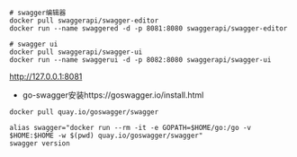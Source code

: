 ```
# swagger编辑器
docker pull swaggerapi/swagger-editor
docker run --name swaggered -d -p 8081:8080 swaggerapi/swagger-editor

# swagger ui
docker pull swaggerapi/swagger-ui
docker run --name swaggerui -d -p 8082:8080 swaggerapi/swagger-ui
```

http://127.0.0.1:8081



- go-swagger安装https://goswagger.io/install.html

```
docker pull quay.io/goswagger/swagger

alias swagger="docker run --rm -it -e GOPATH=$HOME/go:/go -v $HOME:$HOME -w $(pwd) quay.io/goswagger/swagger"
swagger version
```



